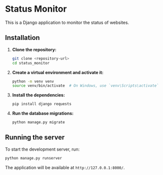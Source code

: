 # Status Monitor

This is a Django application to monitor the status of websites.

## Installation

1.  **Clone the repository:**
    ```bash
    git clone <repository-url>
    cd status_monitor
    ```

2.  **Create a virtual environment and activate it:**
    ```bash
    python -m venv venv
    source venv/bin/activate  # On Windows, use `venv\Scripts\activate`
    ```

3.  **Install the dependencies:**
    ```bash
    pip install django requests
    ```

4.  **Run the database migrations:**
    ```bash
    python manage.py migrate
    ```

## Running the server

To start the development server, run:
```bash
python manage.py runserver
```

The application will be available at `http://127.0.0.1:8000/`.
